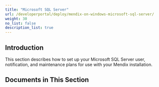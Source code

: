 ```yaml
---
title: "Microsoft SQL Server"
url: /developerportal/deploy/mendix-on-windows-microsoft-sql-server/
weight: 30
no_list: false
description_list: true
---
```


## Introduction

This section describes how to set up your Microsoft SQL Server user, notification, and maintenance plans for use with your Mendix installation.

## Documents in This Section

